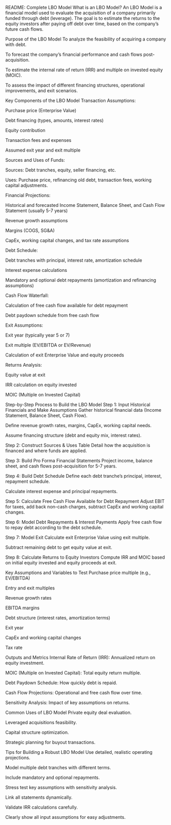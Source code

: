 README: Complete LBO Model
What is an LBO Model?
An LBO Model is a financial model used to evaluate the acquisition of a company primarily funded through debt (leverage). The goal is to estimate the returns to the equity investors after paying off debt over time, based on the company’s future cash flows.

Purpose of the LBO Model
To analyze the feasibility of acquiring a company with debt.

To forecast the company’s financial performance and cash flows post-acquisition.

To estimate the internal rate of return (IRR) and multiple on invested equity (MOIC).

To assess the impact of different financing structures, operational improvements, and exit scenarios.

Key Components of the LBO Model
Transaction Assumptions:

Purchase price (Enterprise Value)

Debt financing (types, amounts, interest rates)

Equity contribution

Transaction fees and expenses

Assumed exit year and exit multiple

Sources and Uses of Funds:

Sources: Debt tranches, equity, seller financing, etc.

Uses: Purchase price, refinancing old debt, transaction fees, working capital adjustments.

Financial Projections:

Historical and forecasted Income Statement, Balance Sheet, and Cash Flow Statement (usually 5-7 years)

Revenue growth assumptions

Margins (COGS, SG&A)

CapEx, working capital changes, and tax rate assumptions

Debt Schedule:

Debt tranches with principal, interest rate, amortization schedule

Interest expense calculations

Mandatory and optional debt repayments (amortization and refinancing assumptions)

Cash Flow Waterfall:

Calculation of free cash flow available for debt repayment

Debt paydown schedule from free cash flow

Exit Assumptions:

Exit year (typically year 5 or 7)

Exit multiple (EV/EBITDA or EV/Revenue)

Calculation of exit Enterprise Value and equity proceeds

Returns Analysis:

Equity value at exit

IRR calculation on equity invested

MOIC (Multiple on Invested Capital)

Step-by-Step Process to Build the LBO Model
Step 1: Input Historical Financials and Make Assumptions
Gather historical financial data (Income Statement, Balance Sheet, Cash Flow).

Define revenue growth rates, margins, CapEx, working capital needs.

Assume financing structure (debt and equity mix, interest rates).

Step 2: Construct Sources & Uses Table
Detail how the acquisition is financed and where funds are applied.

Step 3: Build Pro Forma Financial Statements
Project income, balance sheet, and cash flows post-acquisition for 5-7 years.

Step 4: Build Debt Schedule
Define each debt tranche’s principal, interest, repayment schedule.

Calculate interest expense and principal repayments.

Step 5: Calculate Free Cash Flow Available for Debt Repayment
Adjust EBIT for taxes, add back non-cash charges, subtract CapEx and working capital changes.

Step 6: Model Debt Repayments & Interest Payments
Apply free cash flow to repay debt according to the debt schedule.

Step 7: Model Exit
Calculate exit Enterprise Value using exit multiple.

Subtract remaining debt to get equity value at exit.

Step 8: Calculate Returns to Equity Investors
Compute IRR and MOIC based on initial equity invested and equity proceeds at exit.

Key Assumptions and Variables to Test
Purchase price multiple (e.g., EV/EBITDA)

Entry and exit multiples

Revenue growth rates

EBITDA margins

Debt structure (interest rates, amortization terms)

Exit year

CapEx and working capital changes

Tax rate

Outputs and Metrics
Internal Rate of Return (IRR): Annualized return on equity investment.

MOIC (Multiple on Invested Capital): Total equity return multiple.

Debt Paydown Schedule: How quickly debt is repaid.

Cash Flow Projections: Operational and free cash flow over time.

Sensitivity Analysis: Impact of key assumptions on returns.

Common Uses of LBO Model
Private equity deal evaluation.

Leveraged acquisitions feasibility.

Capital structure optimization.

Strategic planning for buyout transactions.

Tips for Building a Robust LBO Model
Use detailed, realistic operating projections.

Model multiple debt tranches with different terms.

Include mandatory and optional repayments.

Stress test key assumptions with sensitivity analysis.

Link all statements dynamically.

Validate IRR calculations carefully.

Clearly show all input assumptions for easy adjustments.
